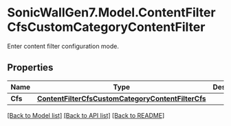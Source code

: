 # SonicWallGen7.Model.ContentFilterCfsCustomCategoryContentFilter
Enter content filter configuration mode.

## Properties

Name | Type | Description | Notes
------------ | ------------- | ------------- | -------------
**Cfs** | [**ContentFilterCfsCustomCategoryContentFilterCfs**](ContentFilterCfsCustomCategoryContentFilterCfs.md) |  | [optional] 

[[Back to Model list]](../README.md#documentation-for-models) [[Back to API list]](../README.md#documentation-for-api-endpoints) [[Back to README]](../README.md)

